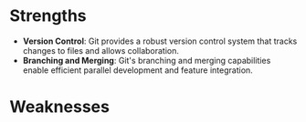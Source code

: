 # Strengths
- **Version Control**: Git provides a robust version control system that tracks changes to files and allows collaboration.
- **Branching and Merging**: Git's branching and merging capabilities enable efficient parallel development and feature integration.
# Weaknesses